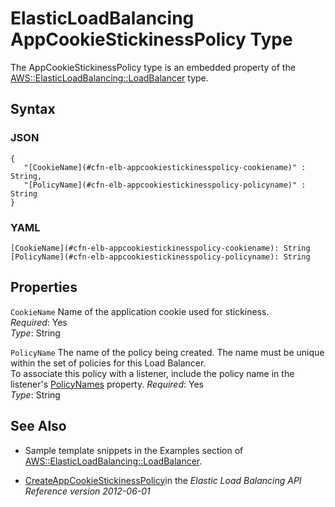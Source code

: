 # ElasticLoadBalancing AppCookieStickinessPolicy Type<a name="aws-properties-ec2-elb-AppCookieStickinessPolicy"></a>

The AppCookieStickinessPolicy type is an embedded property of the [AWS::ElasticLoadBalancing::LoadBalancer](aws-properties-ec2-elb.md) type\.

## Syntax<a name="w3ab2c21c14d808b5"></a>

### JSON<a name="aws-properties-ec2-elb-AppCookieStickinessPolicy-syntax.json"></a>

```
{
   "[CookieName](#cfn-elb-appcookiestickinesspolicy-cookiename)" : String,
   "[PolicyName](#cfn-elb-appcookiestickinesspolicy-policyname)" : String
}
```

### YAML<a name="aws-properties-ec2-elb-AppCookieStickinessPolicy-syntax.yaml"></a>

```
[CookieName](#cfn-elb-appcookiestickinesspolicy-cookiename): String
[PolicyName](#cfn-elb-appcookiestickinesspolicy-policyname): String
```

## Properties<a name="w3ab2c21c14d808b7"></a>

`CookieName`  <a name="cfn-elb-appcookiestickinesspolicy-cookiename"></a>
Name of the application cookie used for stickiness\.  
*Required*: Yes  
*Type*: String

`PolicyName`  <a name="cfn-elb-appcookiestickinesspolicy-policyname"></a>
The name of the policy being created\. The name must be unique within the set of policies for this Load Balancer\.  
To associate this policy with a listener, include the policy name in the listener's [PolicyNames](aws-properties-ec2-elb-listener.md) property\.
*Required*: Yes  
*Type*: String

## See Also<a name="w3ab2c21c14d808b9"></a>

+ Sample template snippets in the Examples section of [AWS::ElasticLoadBalancing::LoadBalancer](aws-properties-ec2-elb.md)\.

+ [CreateAppCookieStickinessPolicy](http://docs.aws.amazon.com/ElasticLoadBalancing/latest/APIReference/API_CreateAppCookieStickinessPolicy.html)in the *Elastic Load Balancing API Reference version 2012\-06\-01*